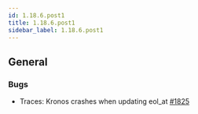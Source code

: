 ```yaml
---
id: 1.18.6.post1
title: 1.18.6.post1
sidebar_label: 1.18.6.post1
---
```

## General

### Bugs

-   Traces: Kronos crashes when updating eol_at
    [\#1825](https://github.com/rucio/rucio/issues/1825)
